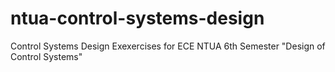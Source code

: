 # ntua-control-systems-design
Control Systems Design Exexercises for ECE NTUA 6th Semester "Design of Control Systems"
